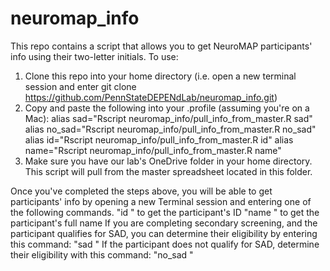 # neuromap_info
This repo contains a script that allows you to get NeuroMAP participants' info using their two-letter initials. 
To use:
1. Clone this repo into your home directory (i.e. open a new terminal session and enter git clone https://github.com/PennStateDEPENdLab/neuromap_info.git)
2. Copy and paste the following into your .profile (assuming you're on a Mac):
alias sad="Rscript neuromap_info/pull_info_from_master.R sad"
alias no_sad="Rscript neuromap_info/pull_info_from_master.R no_sad"
alias id="Rscript neuromap_info/pull_info_from_master.R id"
alias name="Rscript neuromap_info/pull_info_from_master.R name"
3. Make sure you have our lab's OneDrive folder in your home directory. This script will pull from the master spreadsheet located in this folder.

Once you've completed the steps above, you will be able to get participants' info by opening a new Terminal session and entering one of the following commands.
"id <first two letters of first name> <first two letters of last name>" to get the participant's ID
"name <first two letters of first name> <first two letters of last name>" to get the participant's full name
If you are completing secondary screening, and the participant qualifies for SAD, you can determine their eligibility by entering this command: "sad <first two letters of first name> <first two letters of last name>"
If the participant does not qualify for SAD, determine their eligibility with this command: "no_sad <first two letters of first name> <first two letters of last name>"



